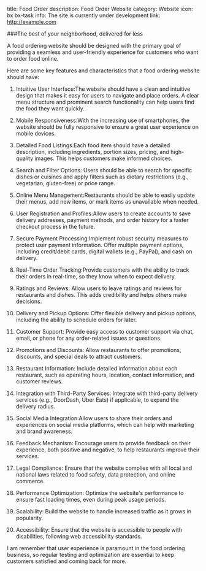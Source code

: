 title: Food Order
description: Food Order Website
category: Website
icon: bx bx-task
info: The site is currently under development
link: http://example.com

###The best of your neighborhood, delivered for less

A food ordering website should be designed with the primary goal of providing a seamless and user-friendly experience for customers who want to order food online.

Here are some key features and characteristics that a  food ordering website should have:

1. Intuitive User Interface:The website should have a clean and intuitive design that makes it easy for users to navigate and place orders. A clear menu structure and prominent search functionality can help users find the food they want quickly.

2. Mobile Responsiveness:With the increasing use of smartphones, the website should be fully responsive to ensure a great user experience on mobile devices.

3. Detailed Food Listings:Each food item should have a detailed description, including ingredients, portion sizes, pricing, and high-quality images. This helps customers make informed choices.

4. Search and Filter Options: Users should be able to search for specific dishes or cuisines and apply filters such as dietary restrictions (e.g., vegetarian, gluten-free) or price range.

5. Online Menu Management:Restaurants should be able to easily update their menus, add new items, or mark items as unavailable when needed.

6. User Registration and Profiles:Allow users to create accounts to save delivery addresses, payment methods, and order history for a faster checkout process in the future.

7. Secure Payment Processing:Implement robust security measures to protect user payment information. Offer multiple payment options, including credit/debit cards, digital wallets (e.g., PayPal), and cash on delivery.

8. Real-Time Order Tracking:Provide customers with the ability to track their orders in real-time, so they know when to expect delivery.

9. Ratings and Reviews: Allow users to leave ratings and reviews for restaurants and dishes. This adds credibility and helps others make decisions.

10. Delivery and Pickup Options: Offer flexible delivery and pickup options, including the ability to schedule orders for later.

11. Customer Support: Provide easy access to customer support via chat, email, or phone for any order-related issues or questions.

12. Promotions and Discounts: Allow restaurants to offer promotions, discounts, and special deals to attract customers.

13. Restaurant Information: Include detailed information about each restaurant, such as operating hours, location, contact information, and customer reviews.

14. Integration with Third-Party Services: Integrate with third-party delivery services (e.g., DoorDash, Uber Eats) if applicable, to expand the delivery radius.

15. Social Media Integration:Allow users to share their orders and experiences on social media platforms, which can help with marketing and brand awareness.

16. Feedback Mechanism: Encourage users to provide feedback on their experience, both positive and negative, to help restaurants improve their services.

17. Legal Compliance: Ensure that the website complies with all local and national laws related to food safety, data protection, and online commerce.

18. Performance Optimization: Optimize the website's performance to ensure fast loading times, even during peak usage periods.

19. Scalability: Build the website to handle increased traffic as it grows in popularity.

20. Accessibility: Ensure that the website is accessible to people with disabilities, following web accessibility standards.

I am remember that user experience is paramount in the food ordering business, so regular testing and optimization are essential to keep customers satisfied and coming back for more.